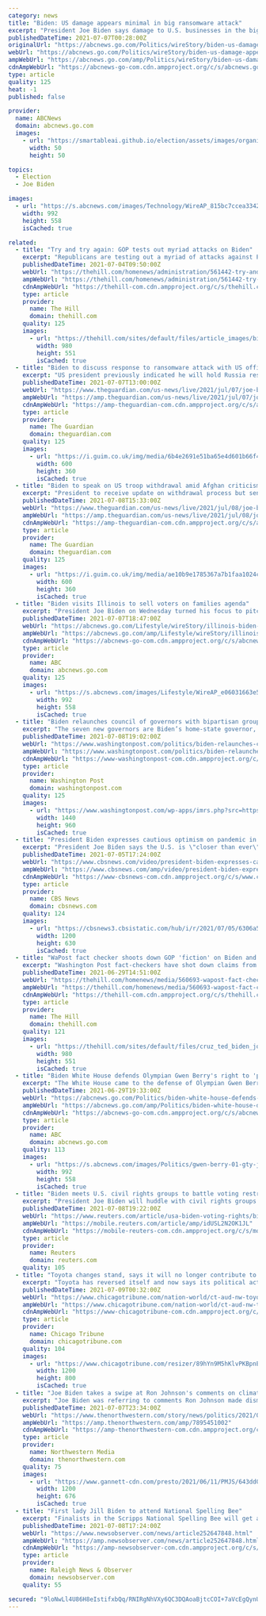```yaml
---
category: news
title: "Biden: US damage appears minimal in big ransomware attack"
excerpt: "President Joe Biden says damage to U.S. businesses in the biggest ransomware attack on record appears to be minimal but information is still incomplete WASHINGTON -- President Joe Biden said ..."
publishedDateTime: 2021-07-07T00:28:00Z
originalUrl: "https://abcnews.go.com/Politics/wireStory/biden-us-damage-appears-minimal-big-ransomware-attack-78698595"
webUrl: "https://abcnews.go.com/Politics/wireStory/biden-us-damage-appears-minimal-big-ransomware-attack-78698595"
ampWebUrl: "https://abcnews.go.com/amp/Politics/wireStory/biden-us-damage-appears-minimal-big-ransomware-attack-78698595"
cdnAmpWebUrl: "https://abcnews-go-com.cdn.ampproject.org/c/s/abcnews.go.com/amp/Politics/wireStory/biden-us-damage-appears-minimal-big-ransomware-attack-78698595"
type: article
quality: 125
heat: -1
published: false

provider:
  name: ABCNews
  domain: abcnews.go.com
  images:
    - url: "https://smartableai.github.io/election/assets/images/organizations/abcnews.go.com-50x50.jpg"
      width: 50
      height: 50

topics:
  - Election
  - Joe Biden

images:
  - url: "https://s.abcnews.com/images/Technology/WireAP_815bc7ccea334212b926a8bdb978f0f7_16x9_992.jpg"
    width: 992
    height: 558
    isCached: true

related:
  - title: "Try and try again: GOP tests out myriad attacks on Biden"
    excerpt: "Republicans are testing out a myriad of attacks against President Biden, trying to turn public opinion against a popular president among key sectors of the electorate in hopes of boosting their chances in the 2022 midterm elections and beyond."
    publishedDateTime: 2021-07-04T09:50:00Z
    webUrl: "https://thehill.com/homenews/administration/561442-try-and-try-again-gop-tests-out-myriad-attacks-on-biden"
    ampWebUrl: "https://thehill.com/homenews/administration/561442-try-and-try-again-gop-tests-out-myriad-attacks-on-biden?amp"
    cdnAmpWebUrl: "https://thehill-com.cdn.ampproject.org/c/s/thehill.com/homenews/administration/561442-try-and-try-again-gop-tests-out-myriad-attacks-on-biden?amp"
    type: article
    provider:
      name: The Hill
      domain: thehill.com
    quality: 125
    images:
      - url: "https://thehill.com/sites/default/files/article_images/bidenjoe_063021getty_biden-gop.jpg"
        width: 980
        height: 551
        isCached: true
  - title: "Biden to discuss response to ransomware attack with US officials – live"
    excerpt: "US president previously indicated he will hold Russia responsible for hosting cyber-attackers"
    publishedDateTime: 2021-07-07T13:00:00Z
    webUrl: "https://www.theguardian.com/us-news/live/2021/jul/07/joe-biden-ransomware-attack-meeting-russia-latest-updates?page=with:block-60e5ad0b8f08d660ba38cc76"
    ampWebUrl: "https://amp.theguardian.com/us-news/live/2021/jul/07/joe-biden-ransomware-attack-meeting-russia-latest-updates"
    cdnAmpWebUrl: "https://amp-theguardian-com.cdn.ampproject.org/c/s/amp.theguardian.com/us-news/live/2021/jul/07/joe-biden-ransomware-attack-meeting-russia-latest-updates"
    type: article
    provider:
      name: The Guardian
      domain: theguardian.com
    quality: 125
    images:
      - url: "https://i.guim.co.uk/img/media/6b4e2691e51ba65e4d601b66f461c852fb7853f9/0_0_5373_3227/master/5373.jpg?width=300&quality=45&auto=format&fit=max&dpr=2&s=5e2142326652971b35fb23d6b59df8ed"
        width: 600
        height: 360
        isCached: true
  - title: "Biden to speak on US troop withdrawal amid Afghan criticism – live"
    excerpt: "President to receive update on withdrawal process but senior Afghan officials say process has been rushed – follow all the day’s political news"
    publishedDateTime: 2021-07-08T15:33:00Z
    webUrl: "https://www.theguardian.com/us-news/live/2021/jul/08/joe-biden-us-troop-withdrawal-afghanistan-covid-coronavirus-politics-latest?page=with:block-60e710298f088074caec41bd"
    ampWebUrl: "https://amp.theguardian.com/us-news/live/2021/jul/08/joe-biden-us-troop-withdrawal-afghanistan-covid-coronavirus-politics-latest"
    cdnAmpWebUrl: "https://amp-theguardian-com.cdn.ampproject.org/c/s/amp.theguardian.com/us-news/live/2021/jul/08/joe-biden-us-troop-withdrawal-afghanistan-covid-coronavirus-politics-latest"
    type: article
    provider:
      name: The Guardian
      domain: theguardian.com
    quality: 125
    images:
      - url: "https://i.guim.co.uk/img/media/ae10b9e1785367a7b1faa1024ce72a5229f9fcea/0_8_3500_2101/master/3500.jpg?width=300&quality=45&auto=format&fit=max&dpr=2&s=d516dae9dfb152c5670c92c44e38ee82"
        width: 600
        height: 360
        isCached: true
  - title: "Biden visits Illinois to sell voters on families agenda"
    excerpt: "President Joe Biden on Wednesday turned his focus to pitching his proposed investments in families and education, using a visit to a community college in an"
    publishedDateTime: 2021-07-07T18:47:00Z
    webUrl: "https://abcnews.go.com/Lifestyle/wireStory/illinois-biden-push-money-families-child-care-78704968"
    ampWebUrl: "https://abcnews.go.com/amp/Lifestyle/wireStory/illinois-biden-push-money-families-child-care-78704968"
    cdnAmpWebUrl: "https://abcnews-go-com.cdn.ampproject.org/c/s/abcnews.go.com/amp/Lifestyle/wireStory/illinois-biden-push-money-families-child-care-78704968"
    type: article
    provider:
      name: ABC
      domain: abcnews.go.com
    quality: 125
    images:
      - url: "https://s.abcnews.com/images/Lifestyle/WireAP_e06031663e564e228662c3b871d5fcca_16x9_992.jpg"
        width: 992
        height: 558
        isCached: true
  - title: "Biden relaunches council of governors with bipartisan group"
    excerpt: "The seven new governors are Biden’s home-state governor, Delaware Gov. John Carney, Louisiana Gov. John Bel Edwards, Michigan Gov. Gretchen Whitmer and Oregon Gov. Kate Brown, all Democrats, as well as Utah Gov."
    publishedDateTime: 2021-07-08T19:02:00Z
    webUrl: "https://www.washingtonpost.com/politics/biden-relaunches-council-of-governors-with-bipartisan-group/2021/07/08/0e74649a-e01f-11eb-a27f-8b294930e95b_story.html"
    ampWebUrl: "https://www.washingtonpost.com/politics/biden-relaunches-council-of-governors-with-bipartisan-group/2021/07/08/0e74649a-e01f-11eb-a27f-8b294930e95b_story.html?outputType=amp"
    cdnAmpWebUrl: "https://www-washingtonpost-com.cdn.ampproject.org/c/s/www.washingtonpost.com/politics/biden-relaunches-council-of-governors-with-bipartisan-group/2021/07/08/0e74649a-e01f-11eb-a27f-8b294930e95b_story.html?outputType=amp"
    type: article
    provider:
      name: Washington Post
      domain: washingtonpost.com
    quality: 125
    images:
      - url: "https://www.washingtonpost.com/wp-apps/imrs.php?src=https://arc-anglerfish-washpost-prod-washpost.s3.amazonaws.com/public/Q2NG2UXADII6XIT7RMUUSMHJLM.jpg&w=1440"
        width: 1440
        height: 960
        isCached: true
  - title: "President Biden expresses cautious optimism on pandemic in July 4 address"
    excerpt: "President Joe Biden says the U.S. is \"closer than ever\" to beating COVID-19 as he warns Americans the pandemic is not yet over. Sean Sullivan of the Washington Post spoke with CBSN's Caitlin Huey-Burns about the message coming from the White House."
    publishedDateTime: 2021-07-05T17:24:00Z
    webUrl: "https://www.cbsnews.com/video/president-biden-expresses-cautious-optimism-on-pandemic-in-july-4th-address/"
    ampWebUrl: "https://www.cbsnews.com/amp/video/president-biden-expresses-cautious-optimism-on-pandemic-in-july-4th-address/"
    cdnAmpWebUrl: "https://www-cbsnews-com.cdn.ampproject.org/c/s/www.cbsnews.com/amp/video/president-biden-expresses-cautious-optimism-on-pandemic-in-july-4th-address/"
    type: article
    provider:
      name: CBS News
      domain: cbsnews.com
    quality: 124
    images:
      - url: "https://cbsnews3.cbsistatic.com/hub/i/r/2021/07/05/6306a585-3c5e-43ee-9533-469e02825ec7/thumbnail/1200x630/a171f12d4ab71446a3b714427f4f1cbd/cbsn-fusion-president-biden-expresses-cautious-optimism-on-pandemic-in-july-4th-address-thumbnail-747579-640x360.jpg"
        width: 1200
        height: 630
        isCached: true
  - title: "WaPost fact checker shoots down GOP 'fiction' on Biden and 'defund the police'"
    excerpt: "Washington Post fact-checkers have shot down claims from members of the Republican party in recent months that President Biden supports defunding or disbanding police departments in America."
    publishedDateTime: 2021-06-29T14:51:00Z
    webUrl: "https://thehill.com/homenews/media/560693-wapost-fact-checker-shoots-down-gop-fiction-on-biden-and-defund-the-police"
    ampWebUrl: "https://thehill.com/homenews/media/560693-wapost-fact-checker-shoots-down-gop-fiction-on-biden-and-defund-the-police?amp"
    cdnAmpWebUrl: "https://thehill-com.cdn.ampproject.org/c/s/thehill.com/homenews/media/560693-wapost-fact-checker-shoots-down-gop-fiction-on-biden-and-defund-the-police?amp"
    type: article
    provider:
      name: The Hill
      domain: thehill.com
    quality: 121
    images:
      - url: "https://thehill.com/sites/default/files/cruz_ted_biden_joe032221.png"
        width: 980
        height: 551
        isCached: true
  - title: "Biden White House defends Olympian Gwen Berry's right to 'peacefully protest' amid GOP attacks"
    excerpt: "The White House came to the defense of Olympian Gwen Berry after some Republicans called for her removal from Team USA over a demonstration at trials."
    publishedDateTime: 2021-06-29T19:33:00Z
    webUrl: "https://abcnews.go.com/Politics/biden-white-house-defends-olympian-gwen-berrys-peacefully/story?id=78555341"
    ampWebUrl: "https://abcnews.go.com/amp/Politics/biden-white-house-defends-olympian-gwen-berrys-peacefully/story?id=78555341"
    cdnAmpWebUrl: "https://abcnews-go-com.cdn.ampproject.org/c/s/abcnews.go.com/amp/Politics/biden-white-house-defends-olympian-gwen-berrys-peacefully/story?id=78555341"
    type: article
    provider:
      name: ABC
      domain: abcnews.go.com
    quality: 113
    images:
      - url: "https://s.abcnews.com/images/Politics/gwen-berry-01-gty-jc-210629_1624987414231_hpMain_16x9_992.jpg"
        width: 992
        height: 558
        isCached: true
  - title: "Biden meets U.S. civil rights groups to battle voting restrictions"
    excerpt: "President Joe Biden will huddle with civil rights groups on Thursday as Democrats seek a strategy to get voters to the polls despite restrictive rules passed by Republican-led legislatures in some U.S."
    publishedDateTime: 2021-07-08T19:22:00Z
    webUrl: "https://www.reuters.com/article/usa-biden-voting-rights/biden-meets-us-civil-rights-groups-to-battle-voting-restrictions-idUSL2N2OK1JL"
    ampWebUrl: "https://mobile.reuters.com/article/amp/idUSL2N2OK1JL"
    cdnAmpWebUrl: "https://mobile-reuters-com.cdn.ampproject.org/c/s/mobile.reuters.com/article/amp/idUSL2N2OK1JL"
    type: article
    provider:
      name: Reuters
      domain: reuters.com
    quality: 105
  - title: "Toyota changes stand, says it will no longer contribute to the Republican legislators who voted against certifying Joe Biden’s election victory"
    excerpt: "Toyota has reversed itself and now says its political action committee will no longer contribute to the Republican legislators who voted against certifying Joe Biden’s presidential election victory."
    publishedDateTime: 2021-07-09T00:32:00Z
    webUrl: "https://www.chicagotribune.com/nation-world/ct-aud-nw-toyota-campaign-contributions-20210708-zouyxi27pfe3jjbhfabz6jvxfa-story.html"
    ampWebUrl: "https://www.chicagotribune.com/nation-world/ct-aud-nw-toyota-campaign-contributions-20210708-zouyxi27pfe3jjbhfabz6jvxfa-story.html?outputType=amp"
    cdnAmpWebUrl: "https://www-chicagotribune-com.cdn.ampproject.org/c/s/www.chicagotribune.com/nation-world/ct-aud-nw-toyota-campaign-contributions-20210708-zouyxi27pfe3jjbhfabz6jvxfa-story.html?outputType=amp"
    type: article
    provider:
      name: Chicago Tribune
      domain: chicagotribune.com
    quality: 104
    images:
      - url: "https://www.chicagotribune.com/resizer/89hYn9M5hKlvPKBpnEdEx52piV8=/1200x0/top/cloudfront-us-east-1.images.arcpublishing.com/tronc/NE7QBPX6EBCTKI5XSX3KMCNKGE.jpg"
        width: 1200
        height: 800
        isCached: true
  - title: "Joe Biden takes a swipe at Ron Johnson's comments on climate change"
    excerpt: "Joe Biden was referring to comments Ron Johnson made dismissing climate change during a luncheon in June in Wauwatosa."
    publishedDateTime: 2021-07-07T23:34:00Z
    webUrl: "https://www.thenorthwestern.com/story/news/politics/2021/07/07/joe-biden-takes-swipe-ron-johnsons-comments-climate-change/7895451002/"
    ampWebUrl: "https://amp.thenorthwestern.com/amp/7895451002"
    cdnAmpWebUrl: "https://amp-thenorthwestern-com.cdn.ampproject.org/c/s/amp.thenorthwestern.com/amp/7895451002"
    type: article
    provider:
      name: Northwestern Media
      domain: thenorthwestern.com
    quality: 75
    images:
      - url: "https://www.gannett-cdn.com/presto/2021/06/11/PMJS/643dd0f8-5561-4d34-809e-7ef2e0f676f9-Ron.Johnson.Joe.Biden.jpg?auto=webp&crop=659,371,x0,y26&format=pjpg&width=1200"
        width: 1200
        height: 676
        isCached: true
  - title: "First lady Jill Biden to attend National Spelling Bee"
    excerpt: "Finalists in the Scripps National Spelling Bee will get a visit from one of the nation’s most prominent educators: first lady Jill Biden."
    publishedDateTime: 2021-07-08T17:24:00Z
    webUrl: "https://www.newsobserver.com/news/article252647848.html"
    ampWebUrl: "https://amp.newsobserver.com/news/article252647848.html"
    cdnAmpWebUrl: "https://amp-newsobserver-com.cdn.ampproject.org/c/s/amp.newsobserver.com/news/article252647848.html"
    type: article
    provider:
      name: Raleigh News & Observer
      domain: newsobserver.com
    quality: 55

secured: "9loNwLl4U86H8eIstifxbQq/RNIRgNhVXy6QC3DQAoaBjtcCOI+7aVcEgQynUIdJKOgpTPe86KGBGSXWxCSljy6rNjhwiqBk+Cg1x+Q9/N9BziOPL2D390V9MiGKil5T9XnmKRXzMh4XmA2nxBjnfAChzjo1VmSAQYOverrHpdqZjJxrktF8oWXURlwDYSd7TLK95Lmf9WOL0qKl/92k5YCZtm5kIhksz1kz7k8Hqs6ktKrnTQkOcUrOLhqUE5BtG5Adj6Bp3smbLo+w+pKFvDzglFrCqI/hZemyAw2hE0mgjtf7Wel838j4LNLZfWnnCprYvlyxKtut1ZV0tyo/d9BhdBSE0cbxQk4FDl5K8s0=;KWiMyVvzaUR65NQGqx9X+g=="
---
```


